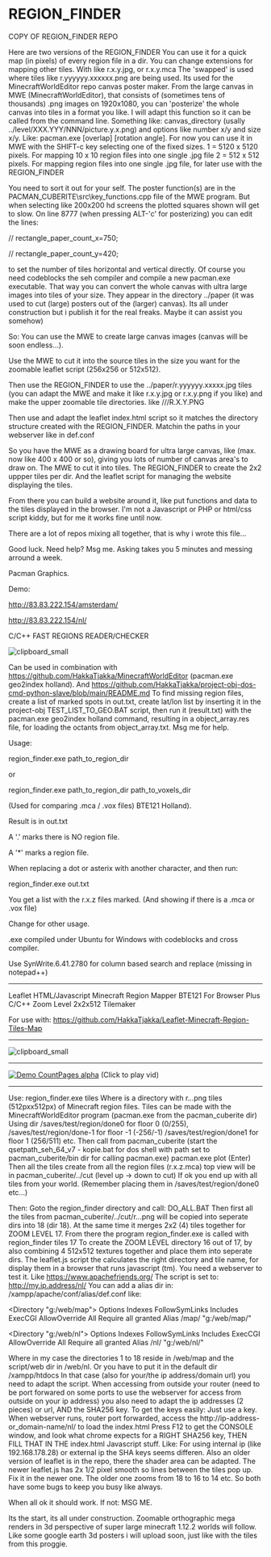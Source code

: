 # REGION_FINDER

COPY OF REGION_FINDER REPO

Here are two versions of the REGION_FINDER
You can use it for a quick map (in pixels) of every region file in a dir.
You can change extensions for mapping other tiles. With like r.x.y.jpg, or r.x.y.mca
The 'swapped' is used where tiles like r.yyyyyy.xxxxxx.png are being used.
Its used for the MinecraftWorldEditor repo canvas poster maker.
From the large canvas in MWE (MinecraftWorldEditor), that consists of (sometimes tens of thousands) .png images on 1920x1080,
you can 'posterize' the whole canvas into tiles in a format you like. 
I will adapt this function so it can be called from the command line. 
Something like: canvas_directory (usally ../level/XXX.YYY/NNN/picture.y.x.png) and options like number x/y and size x/y.
Like: pacman.exe <source directory> <tiles x> <tiles y> <size x> <size x> [overlap] [rotation angle].
For now you can use it in MWE with the SHIFT-c key selecting one of the fixed sizes. 
1 = 5120 x 5120 pixels. For mapping 10 x 10 region files into one single .jpg file
2 = 512 x 512 pixels. For mapping region files into one single .jpg file, for later use with the REGION_FINDER

You need to sort it out for your self. The poster function(s) are in the PACMAN_CUBERITE\src\key_functions.cpp file of the MWE program.
But when selecting like 200x200 hd screens the plotted squares shown will get to slow. 
On line 8777 (when pressing ALT-'c' for posterizing) you can edit the lines:

//            rectangle_paper_count_x=750;

//            rectangle_paper_count_y=420;

to set the number of tiles horizontal and vertical directly. Of course you need codeblocks the seh compiler and compile a new pacman.exe executable.
That way you can convert the whole canvas with ultra large images into tiles of your size. They appear in the directory ../paper
(it was used to cut (large) posters out of the (larger) canvas).
Its all under construction but i publish it for the real freaks. Maybe it can assist you somehow)

So: You can use the MWE to create large canvas images (canvas will be soon endless...).

Use the MWE to cut it into the source tiles in the size you want for the zoomable leaflet script (256x256 or 512x512).

Then use the REGION_FINDER to use the ../paper/r.yyyyyy.xxxxx.jpg tiles (you can adapt the MWE and make it like r.x.y.jpg or r.x.y.png if you like)
and make the upper zoomable tile directories. like <ZOOMLEVEL>/<XDIV10>/<XDIV10>/R.X.Y.PNG

Then use and adapt the leaflet index.html script so it matches the directory structure created with the REGION_FINDER.
Matchin the paths in your webserver like in def.conf

So you have the MWE as a drawing board for ultra large canvas, like (max. now like 400 x 400 or so), giving you lots of number of canvas area's to draw on.
The MWE to cut it into tiles.
The REGION_FINDER to create the 2x2 uppper tiles per dir.
And the leaflet script for managing the website displaying the tiles.

From there you can build a website around it, like put functions and data to the tiles displayed in the browser.
I'm not a Javascript or PHP or html/css script kiddy, but for me it works fine until now.

There are a lot of repos mixing all together, that is why i wrote this file... 

Good luck. Need help? Msg me. Asking takes you 5 minutes and messing arround a week. 

Pacman Graphics.



Demo:

http://83.83.222.154/amsterdam/

http://83.83.222.154/nl/

C/C++ FAST REGIONS READER/CHECKER

![clipboard_small](https://github.com/HakkaTjakka/REGION_FINDER/blob/main/output.png)

Can be used in combination with https://github.com/HakkaTjakka/MinecraftWorldEditor (pacman.exe geo2index holland).
And https://github.com/HakkaTjakka/project-obj-dos-cmd-python-slave/blob/main/README.md
To find missing region files, create a list of marked spots in out.txt, create lat/lon list by inserting it in the project-obj TEST_LIST_TO_GEO.BAT script, then run it (result.txt) with the pacman.exe geo2index holland command, resulting in a object_array.res file, for loading the octants from object_array.txt. Msg me for help.


Usage:

region_finder.exe path_to_region_dir

or

region_finder.exe path_to_region_dir path_to_voxels_dir

(Used for comparing .mca / .vox files) BTE121 Holland).

Result is in out.txt

A '.' marks there is NO region file.

A '*' marks a region file.

When replacing a dot or asterix with another character, and then run:
 
region_finder.exe out.txt

You get a list with the r.x.z files marked. (And showing if there is a .mca or .vox file)
 
Change for other usage.

.exe compiled under Ubuntu for Windows with codeblocks and cross compiler.

Use SynWrite.6.41.2780 for column based search and replace (missing in notepad++)

***
Leaflet HTML/Javascript Minecraft Region Mapper BTE121 For Browser Plus C/C++ Zoom Level 2x2x512 Tilemaker

For use with: https://github.com/HakkaTjakka/Leaflet-Minecraft-Region-Tiles-Map

***
![clipboard_small](https://github.com/HakkaTjakka/Leaflet-Minecraft-Region-Tiles-Map/blob/main/NL/Untitled.png)
***
[![Demo CountPages alpha](https://github.com/HakkaTjakka/Leaflet-Minecraft-Region-Tiles-Map/blob/main/NL/Untitled.jpg)](https://www.youtube.com/embed/m01M_vSGTMw)
(Click to play vid)
***
  Use: region_finder.exe tiles <tiledir>
  Where <tiledir> is a directory with r.*.*.png tiles (512pxx512px) of Minecraft region files.
  Tiles can be made with the MinecraftWorldEditor program (pacman.exe from the pacman_cuberite dir)
    Using dir /saves/test/region/done0 for floor 0 (0/255), /saves/test/region/done-1 for floor -1 (-256/-1)
    /saves/test/region/done1 for floor 1 (256/511) etc.
    Then call from pacman_cuberite (start the qsetpath_seh_64_v7 - kopie.bat for dos shell with path set to pacman_cuberite/bin dir for calling pacman.exe)
    pacman.exe plot (Enter)
  Then all the tiles create from all the region files (r.x.z.mca) top view will be in pacman_cuberite/../cut (level up -> down to cut)
  If ok you end up with all tiles from your world. (Remember placing them in /saves/test/region/done0 etc...)

  Then:
  Goto the region_finder directory and call: DO_ALL.BAT
  Then first all the tiles from pacman_cuberite/../cut/r.*.*.png will be copied into seperate dirs into 18 (dir 18).
  At the same time it merges 2x2 (4) tiles together for ZOOM LEVEL 17.
  From there the program region_finder.exe is called with region_finder tiles 17
  To create the ZOOM LEVEL directory 16 out of 17, by also combining 4 512x512 textures together and place them into seperate dirs.
  The leaflet.js script the calculates the right directory and tile name, for display them in a browser that runs javascript (tm).
  You need a webserver to test it. Like https://www.apachefriends.org/
  The script is set to: http://my.ip.address/nl/
  You can add a alias dir in: /xampp/apache/conf/alias/def.conf like:

<Directory "g:/web/map">
    Options Indexes FollowSymLinks Includes ExecCGI
    AllowOverride All
    Require all granted
</Directory>
Alias /map/ "g:/web/map/"

<Directory "g:/web/nl">
    Options Indexes FollowSymLinks Includes ExecCGI
    AllowOverride All
    Require all granted
</Directory>
Alias /nl/ "g:/web/nl/"
	
  Where in my case the directories 1 to 18 reside in /web/map and the script/web dir in /web/nl. Or you have to put it in the default dir /xampp/htdocs
  In that case (also for your/the ip address/domain url) you need to adapt the script.
  When accessing from outside your router (need to be port forwared on some ports to use the webserver for access from outside on your ip address)
  you also need to adapt the ip addresses (2 pieces) or url, AND the SHA256 key.
  To get the keys easily:
    Just use a key. When webserver runs, router port forwarded, access the http://ip-address-or_domain-name/nl/ to load the index.html
    Press F12 to get the CONSOLE window, and look what chrome expects for a RIGHT SHA256 key, THEN FILL THAT IN THE index.html Javascript stuff.
    Like:
    	<script src="./leaflet2.js"
      		integrity="sha256-qV281PHHRLgHc2Yh8xiUUYArOdLIjSu4DJKvOjuUNqk="
      		crossorigin="">
	</script>
    For using internal ip (like 192.168.178.28) or external ip the SHA keys seems differen.
    Also an older version of leaflet is in the repo, there the shader area can be adapted. The newer leaflet.js has 2x 1/2 pixel smooth so lines between
    the tiles pop up. Fix it in the newer one. The older one zooms from 18 to 16 to 14 etc. So both have some bugs to keep you busy like always.

When all ok it should work. If not: MSG ME.

Its the start, its all under construction. 
Zoomable orthographic mega renders in 3d perspective of super large minecraft 1.12.2 worlds will follow. Like some google earth 3d posters i will upload
soon, just like with the tiles from this proggie.
	
	

